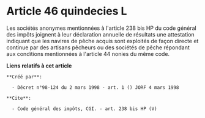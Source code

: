 # Article 46 quindecies L

Les sociétés anonymes mentionnées à l'article 238 bis HP du code général des impôts joignent à leur déclaration annuelle de
résultats une attestation indiquant que les navires de pêche acquis sont exploités de façon directe et continue par des
artisans pêcheurs ou des sociétés de pêche répondant aux conditions mentionnées à l'article 44 nonies du même code.

**Liens relatifs à cet article**

	**Créé par**:

	  - Décret n°98-124 du 2 mars 1998 - art. 1 () JORF 4 mars 1998

	**Cite**:

	  - Code général des impôts, CGI. - art. 238 bis HP (V)
